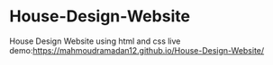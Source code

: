 # House-Design-Website
House Design Website using html and css
live demo:https://mahmoudramadan12.github.io/House-Design-Website/
